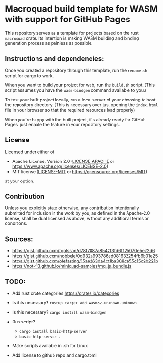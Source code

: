 # Macroquad build template for WASM with support for GitHub Pages

This repository serves as a template for projects based on the rust `macroquad` crate.
Its intention is making WASM building and binding generation process as painless as possible.

## Instructions and dependencies:

Once you created a repository through this template, run the `rename.sh` script for cargo to work.

When you want to build your project for web, run the `build.sh` script. (This script assumes you have the `wasm-bindgen` command available to you.)

To test your built project locally, run a local server of your choosing to host the repository directory. (This is necessary over just opening the `index.html` file in your browser so that the required resources load properly)

When you're happy with the built project, it's already ready for GitHub Pages, just enable the feature in your repository settings.

## License

Licensed under either of

- Apache License, Version 2.0
   ([LICENSE-APACHE](LICENSE-APACHE) or https://www.apache.org/licenses/LICENSE-2.0)
- MIT license
   ([LICENSE-MIT](LICENSE-MIT) or https://opensource.org/licenses/MIT)

at your option.

## Contribution

Unless you explicitly state otherwise, any contribution intentionally submitted
for inclusion in the work by you, as defined in the Apache-2.0 license, shall be
dual licensed as above, without any additional terms or conditions.

## Sources:

- https://gist.github.com/tgolsson/d78f7887a8542f3fd6f125070e5e22d6
- https://gist.github.com/nobbele/0d932a993786ed081632254fb6b01e25
- https://gist.github.com/olefasting/15ae263da4cf1ba308ce55c15c9b221b
- https://not-fl3.github.io/miniquad-samples/mq_js_bundle.js

## TODO:

- Add rust crate categories https://crates.io/categories

- Is this necessary? `rustup target add wasm32-unknown-unknown`

- Is this necessary? `cargo install wasm-bindgen`

- Run script?
  - `cargo install basic-http-server`
  - `basic-http-server .`

- Make scripts available in .sh for Linux

- Add license to github repo and cargo.toml
